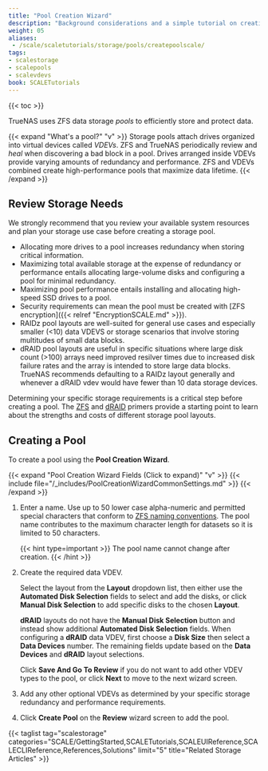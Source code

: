 ```yaml
---
title: "Pool Creation Wizard"
description: "Background considerations and a simple tutorial on creating storage pools in TrueNAS SCALE."
weight: 05
aliases:
 - /scale/scaletutorials/storage/pools/createpoolscale/
tags:
- scalestorage
- scalepools
- scalevdevs
book: SCALETutorials
---
```


{{< toc >}}


TrueNAS uses ZFS data storage *pools* to efficiently store and protect data.

{{< expand "What's a pool?" "v" >}}
Storage pools attach drives organized into virtual devices called *VDEVs*.
ZFS and TrueNAS periodically review and *heal* when discovering a bad block in a pool.
Drives arranged inside VDEVs provide varying amounts of redundancy and performance.
ZFS and VDEVs combined create high-performance pools that maximize data lifetime.
{{< /expand >}}

## Review Storage Needs

We strongly recommend that you review your available system resources and plan your storage use case before creating a storage pool.
* Allocating more drives to a pool increases redundancy when storing critical information.
* Maximizing total available storage at the expense of redundancy or performance entails allocating large-volume disks and configuring a pool for minimal redundancy.
* Maximizing pool performance entails installing and allocating high-speed SSD drives to a pool.
* Security requirements can mean the pool must be created with [ZFS encryption]({{< relref "EncryptionSCALE.md" >}}).
* RAIDz pool layouts are well-suited for general use cases and especially smaller (<10) data VDEVS or storage scenarios that involve storing multitudes of small data blocks.
* dRAID pool layouts are useful in specific situations where large disk count (>100) arrays need improved resilver times due to increased disk failure rates and the array is intended to store large data blocks.
  TrueNAS recommends defaulting to a RAIDz layout generally and whenever a dRAID vdev would have fewer than 10 data storage devices.

Determining your specific storage requirements is a critical step before creating a pool.
The [ZFS](https://www.truenas.com/docs/references/zfsprimer/) and [dRAID](https://www.truenas.com/docs/references/draidprimer/) primers provide a starting point to learn about the strengths and costs of different storage pool layouts.

## Creating a Pool

To create a pool using the **Pool Creation Wizard**.

{{< expand "Pool Creation Wizard Fields (Click to expand)" "v" >}}
{{< include file="/_includes/PoolCreationWizardCommonSettings.md" >}}
{{< /expand >}}

1. Enter a name.
   Use up to 50 lower case alpha-numeric and permitted special characters that conform to [ZFS naming conventions](https://docs.oracle.com/cd/E23824_01/html/821-1448/gbcpt.html). 
   The pool name contributes to the maximum character length for datasets so it is limited to 50 characters. 

   {{< hint type=important >}}
   The pool name cannot change after creation.
   {{< /hint >}}

2. Create the required data VDEV.
   
   Select the layout from the **Layout** dropdown list, then either use the **Automated Disk Selection** fields to select and add the disks, or click **Manual Disk Selection** to add specific disks to the chosen **Layout**.
   
   **dRAID** layouts do not have the **Manual Disk Selection** button and instead show additional **Automated Disk Selection** fields.
   When configuring a **dRAID** data VDEV, first choose a **Disk Size** then select a **Data Devices** number.
   The remaining fields update based on the **Data Devices** and **dRAID** layout selections.

   Click **Save And Go To Review** if you do not want to add other VDEV types to the pool, or click **Next** to move to the next wizard screen.

3. Add any other optional VDEVs as determined by your specific storage redundancy and performance requirements.

4. Click **Create Pool** on the **Review** wizard screen to add the pool.

{{< taglist tag="scalestorage" categories="SCALE/GettingStarted,SCALETutorials,SCALEUIReference,SCALECLIReference,References,Solutions" limit="5" title="Related Storage Articles" >}}
